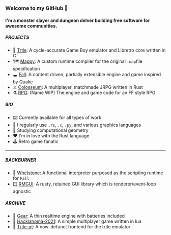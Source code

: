### Welcome to my GitHub 👋

#### I'm a monster slayer and dungeon delver building free software for awesome communities.

##### PROJECTS

- 🐢 [Trtle](https://github.com/chaynabors/trtle): A cycle-accurate Game Boy emulator and Libretro core written in C
- 🗺️ [Mappy](https://github.com/chaynabors/mappy): A custom runtime compiler for the original `.map`file specification
- 🕳️ [Fall](https://github.com/chaynabors/fall): A content driven, partially extensible engine and game inspired by Quake
- ⚔️ [Colosseum](https://github.com/chaynabors/colosseum): A multiplayer, matchmade JRPG written in Rust
- ⚗️ [RPG](https://github.com/chaynabors/rpg): (Name WIP) The engine and game code for an FF style RPG

##### BIO

- ⌨️ Currently available for all types of work
- 📓 I regularly use `.rs`, `.c`, `.py`, and various graphics languages
- 🌱 Studying computational geometry
- ❤️ I'm in love with the Rust language
- 🕹️ Retro game fanatic

---

##### BACKBURNER

- 📐 [Whetstone](https://github.com/chaynabors/whetstone): A functional interpreter purposed as the scripting runtime for `Fall`
- 🪟 [RMGUI](https://github.com/chaynabors/gui): A rusty, retained GUI library which is renderer/event-loop agnostic

##### ARCHIVE

- 🧰 [Gear](https://github.com/chaynabors/gear): A thin realtime engine with batteries included
- 🚧 [Hacklahoma-2021](https://github.com/chaynabors/hacklahoma-2021): A simple multiplayer game written in lua
- 🐢 [Trtle-qt](https://github.com/chaynabors/trtle-qt): A now-defunct frontend for the trtle emulator
 
